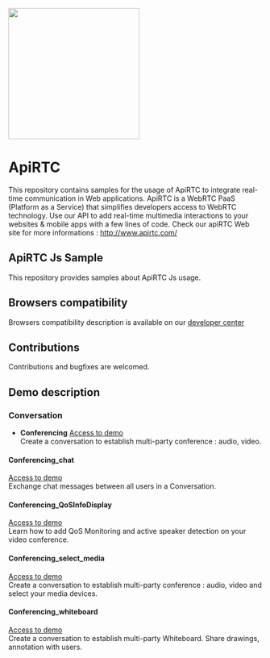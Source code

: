 
<a href="https://www.apirtc.com"><img src="https://apirtc.com/wp-content/uploads/2018/09/ApiRTC_relook_branding_v01.png" width="260"></a>


# ApiRTC
This repository contains samples for the usage of ApiRTC to integrate real-time communication in Web applications.
ApiRTC is a WebRTC PaaS (Platform as a Service) that simplifies developers access to WebRTC technology.
Use our API to add real-time multimedia interactions to your websites & mobile apps with a few lines of code.
Check our apiRTC Web site for more informations : http://www.apirtc.com/

## ApiRTC Js Sample
This repository provides samples about ApiRTC Js usage.

## Browsers compatibility
Browsers compatibility description is available on our [developer center](https://dev.apirtc.com/compatibility/index)

## Contributions
Contributions and bugfixes are welcomed.

## Demo description
### Conversation
- **Conferencing**
[Access to demo](https://dev.apirtc.com/tutorials/conferencing/conf)<br/>
Create a conversation to establish multi-party conference : audio, video.
#### Conferencing_chat
[Access to demo](https://dev.apirtc.com/tutorials/conferencing/chat)<br/>
Exchange chat messages between all users in a Conversation.
#### Conferencing_QoSInfoDisplay
[Access to demo](https://dev.apirtc.com/tutorials/conferencing/conf_qos)<br/>
Learn how to add QoS Monitoring and active speaker detection on your video conference.
#### Conferencing_select_media
[Access to demo](https://dev.apirtc.com/tutorials/conferencing/conf_select)<br/>
Create a conversation to establish multi-party conference : audio, video and select your media devices.
#### Conferencing_whiteboard
[Access to demo](https://dev.apirtc.com/tutorials/conferencing/conf_whiteboard)<br/>
Create a conversation to establish multi-party Whiteboard. Share drawings, annotation with users.